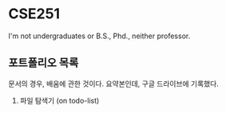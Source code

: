 # CSE251
I'm not undergraduates or B.S., Phd., neither professor.

## 포트폴리오 목록
문서의 경우, 배움에 관한 것이다. 요약본인데, 구글 드라이브에 기록했다.  

1. 파일 탐색기  (on todo-list)
